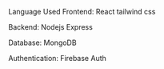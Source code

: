 Language Used
Frontend:
React
tailwind css

Backend:
Nodejs
Express

Database:
MongoDB

Authentication:
Firebase Auth
